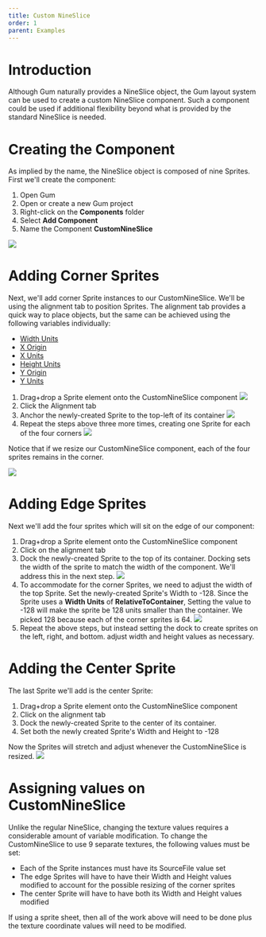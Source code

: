 ```yaml
---
title: Custom NineSlice
order: 1
parent: Examples
---
```


# Introduction

Although Gum naturally provides a NineSlice object, the Gum layout system can be used to create a custom NineSlice component. Such a component could be used if additional flexibility beyond what is provided by the standard NineSlice is needed.

# Creating the Component

As implied by the name, the NineSlice object is composed of nine Sprites. First we'll create the component:

1. Open Gum
1. Open or create a new Gum project
1. Right-click on the **Components** folder
1. Select **Add Component**
1. Name the Component **CustomNineSlice**

![](CustomNineSlice1.PNG)

# Adding Corner Sprites

Next, we'll add corner Sprite instances to our CustomNineSlice. We'll be using the alignment tab to position Sprites. The alignment tab provides a quick way to place objects, but the same can be achieved using the following variables individually:

* [Width Units](Width-Units)
* [X Origin](X-Origin)
* [X Units](X-Units)
* [Height Units](Height-Units)
* [Y Origin](Y-Origin)
* [Y Units](Y-Units)

1. Drag+drop a Sprite element onto the CustomNineSlice component ![](DragDropSprite.png)
1. Click the Alignment tab
1. Anchor the newly-created Sprite to the top-left of its container ![](AnchorTopLeft.png)
1. Repeat the steps above three more times, creating one Sprite for each of the four corners ![](FourCornerSprites.PNG)

Notice that if we resize our CustomNineSlice component, each of the four sprites remains in the corner.

![](CustomNineSliceResized.PNG)

# Adding Edge Sprites

Next we'll add the four sprites which will sit on the edge of our component:

1. Drag+drop a Sprite element onto the CustomNineSlice component
1. Click on the alignment tab
1. Dock the newly-created Sprite to the top of its container. Docking sets the width of the sprite to match the width of the component. We'll address this in the next step. ![](DockTop.png)
1. To accommodate for the corner Sprites, we need to adjust the width of the top Sprite. Set the newly-created Sprite's Width to -128. Since the Sprite uses a **Width Units** of **RelativeToContainer**, Setting the value to -128 will make the sprite be 128 units smaller than the container. We picked 128 because each of the corner sprites is 64. ![](TopStretched.PNG)
1. Repeat the above steps, but instead setting the dock to create sprites on the left, right, and bottom. adjust width and height values as necessary.

# Adding the Center Sprite

The last Sprite we'll add is the center Sprite:

1. Drag+drop a Sprite element onto the CustomNineSlice component
1. Click on the alignment tab
1. Dock the newly-created Sprite to the center of its container. 
1. Set both the newly created Sprite's Width and Height to -128

Now the Sprites will stretch and adjust whenever the CustomNineSlice is resized.
![](CustomNineSliceResize.gif)

# Assigning values on CustomNineSlice

Unlike the regular NineSlice, changing the texture values requires a considerable amount of variable modification. To change the CustomNineSlice to use 9 separate textures, the following values must be set:

* Each of the Sprite instances must have its SourceFile value set
* The edge Sprites will have to have their Width and Height values modified to account for the possible resizing of the corner sprites
* The center Sprite will have to have both its Width and Height values modified

If using a sprite sheet, then all of the work above will need to be done plus the  texture coordinate values will need to be modified.
